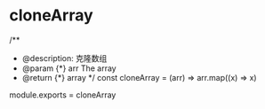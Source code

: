 # cloneArray
/**
 * @description: 克隆数组
 * @param {*} arr The array
 * @return {*} array
 */
 const cloneArray = (arr) => arr.map((x) => x)

module.exports = cloneArray